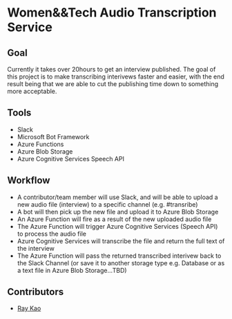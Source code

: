 # Women&&Tech Audio Transcription Service

## Goal

Currently it takes over 20hours to get an interview published.  The goal of this project is to make transcribing interivews faster and easier, with the end result being that we are able to cut the publishing time down to something more acceptable. 

## Tools

- Slack
- Microsoft Bot Framework
- Azure Functions
- Azure Blob Storage
- Azure Cognitive Services Speech API

## Workflow

- A contributor/team member will use Slack, and will be able to upload a new audio file (interview) to a specific channel (e.g. #transribe)
- A bot will then pick up the new file and upload it to Azure Blob Storage
- An Azure Function will fire as a result of the new uploaded audio file
- The Azure Function will trigger Azure Cognitive Services (Speech API) to process the audio file
- Azure Cognitive Services will transcribe the file and return the full text of the interview
- The Azure Function will pass the returned transcribed interivew back to the Slack Channel (or save it to another storage type e.g. Database or as a text file in Azure Blob Storage...TBD)

## Contributors

- [Ray Kao](https://github.com/raykao)